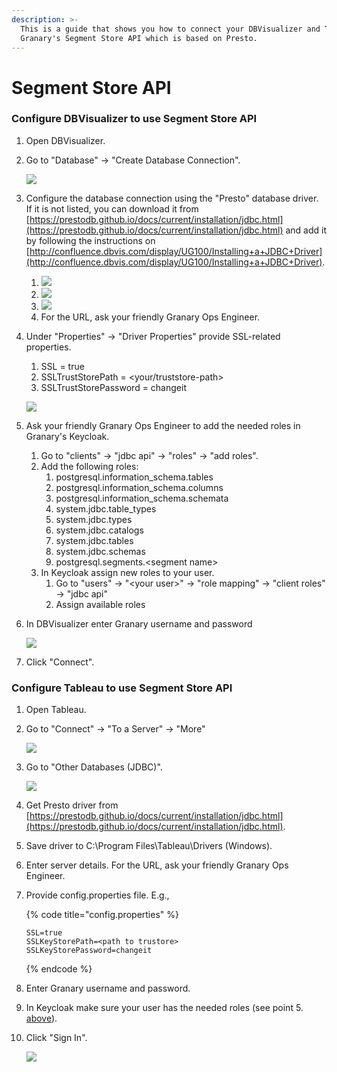 ```yaml
---
description: >-
  This is a guide that shows you how to connect your DBVisualizer and Tableau to
  Granary's Segment Store API which is based on Presto.
---
```


# Segment Store API

### Configure DBVisualizer to use Segment Store API

1. Open DBVisualizer.
2. Go to "Database" -&gt; "Create Database Connection". 

   ![](../../.gitbook/assets/dbvis01%20%281%29.png) 

3. Configure the database connection using the "Presto" database driver. If it is not listed, you can download it from [https://prestodb.github.io/docs/current/installation/jdbc.html](https://prestodb.github.io/docs/current/installation/jdbc.html) and add it by following the instructions on [http://confluence.dbvis.com/display/UG100/Installing+a+JDBC+Driver](http://confluence.dbvis.com/display/UG100/Installing+a+JDBC+Driver).
   1. ![](../../.gitbook/assets/dbvis01%20%281%29.png)
   2. ![](../../.gitbook/assets/dbvis02.png) 
   3. ![](../../.gitbook/assets/dbvis03.png) 
   4. For the URL, ask your friendly Granary Ops Engineer.
4. Under "Properties" -&gt; "Driver Properties" provide SSL-related properties.

   1. SSL = true
   2. SSLTrustStorePath = &lt;your/truststore-path&gt;
   3. SSLTrustStorePassword = changeit

   ![](../../.gitbook/assets/dbvis05.png)

5. Ask your friendly Granary Ops Engineer to add the needed roles in Granary's Keycloak.
   1. Go to "clients" -&gt; "jdbc api" -&gt; "roles" -&gt; "add roles".
   2. Add the following roles:
      1. postgresql.information\_schema.tables
      2. postgresql.information\_schema.columns
      3. postgresql.information\_schema.schemata
      4. system.jdbc.table\_types
      5. system.jdbc.types
      6. system.jdbc.catalogs
      7. system.jdbc.tables
      8. system.jdbc.schemas
      9. postgresql.segments.&lt;segment name&gt;
   3. In Keycloak assign new roles to your user.
      1. Go to "users" -&gt; "&lt;your user&gt;" -&gt; "role mapping" -&gt; "client roles" -&gt; "jdbc api"
      2. Assign available roles
6. In DBVisualizer enter Granary username and password

   ![](../../.gitbook/assets/dbvis04.png)

7. Click "Connect".  

### Configure Tableau to use Segment Store API

1. Open Tableau.
2. Go to "Connect" -&gt; "To a Server" -&gt; "More"

     ![](../../.gitbook/assets/tableau01.PNG) 

3. Go to "Other Databases \(JDBC\)".

    ![](../../.gitbook/assets/tableau02.PNG) 

4. Get Presto driver from [https://prestodb.github.io/docs/current/installation/jdbc.html](https://prestodb.github.io/docs/current/installation/jdbc.html).
5. Save driver to C:\Program Files\Tableau\Drivers \(Windows\).
6. Enter server details. For the URL, ask your friendly Granary Ops Engineer.
7. Provide config.properties file. E.g.,

   {% code title="config.properties" %}
   ```text
   SSL=true 
   SSLKeyStorePath=<path to trustore>
   SSLKeyStorePassword=changeit
   ```
   {% endcode %}

8. Enter Granary username and password.
9. In Keycloak make sure your user has the needed roles \(see point 5. [above](segment-store-api.md#set-up-jdbc-api-config-using-dbvisualizer)\).
10. Click "Sign In".



    ![](../../.gitbook/assets/tableau03.PNG)







